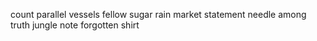 count parallel vessels fellow sugar rain market statement needle among truth jungle note forgotten shirt